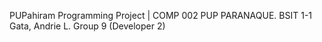 PUPahiram Programming Project | COMP 002
PUP PARANAQUE. BSIT 1-1
Gata, Andrie L.
Group 9 (Developer 2)
